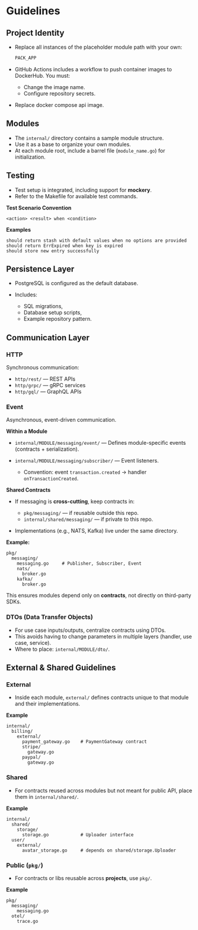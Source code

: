 # Guidelines

## Project Identity

* Replace all instances of the placeholder module path with your own:

  ```bash
  PACK_APP
  ```

* GitHub Actions includes a workflow to push container images to DockerHub.
  You must:
  * Change the image name.
  * Configure repository secrets.
    
* Replace docker compose api image.

## Modules

* The `internal/` directory contains a sample module structure.
* Use it as a base to organize your own modules.
* At each module root, include a barrel file (`module_name.go`) for initialization.

## Testing

* Test setup is integrated, including support for **mockery**.
* Refer to the Makefile for available test commands.

**Test Scenario Convention**

```
<action> <result> when <condition>
```

**Examples**

```
should return stash with default values when no options are provided
should return ErrExpired when key is expired
should store new entry successfully
```

## Persistence Layer

* PostgreSQL is configured as the default database.
* Includes:

  * SQL migrations,
  * Database setup scripts,
  * Example repository pattern.

## Communication Layer

### HTTP

Synchronous communication:

* `http/rest/` — REST APIs
* `http/grpc/` — gRPC services
* `http/gql/` — GraphQL APIs

### Event

Asynchronous, event-driven communication.

**Within a Module**

* `internal/MODULE/messaging/event/` — Defines module-specific events (contracts + serialization).
* `internal/MODULE/messaging/subscriber/` — Event listeners.

  * Convention: event `transaction.created` → handler `onTransactionCreated`.

**Shared Contracts**

* If messaging is **cross-cutting**, keep contracts in:

  * `pkg/messaging/` — if reusable outside this repo.
  * `internal/shared/messaging/` — if private to this repo.
* Implementations (e.g., NATS, Kafka) live under the same directory.

**Example:**

```
pkg/
  messaging/
    messaging.go     # Publisher, Subscriber, Event
    nats/
      broker.go
    kafka/
      broker.go
```

This ensures modules depend only on **contracts**, not directly on third-party SDKs.

### DTOs (Data Transfer Objects)

* For use case inputs/outputs, centralize contracts using DTOs.
* This avoids having to change parameters in multiple layers (handler, use case, service).
* Where to place: `internal/MODULE/dto/`.

## External & Shared Guidelines

### External

* Inside each module, `external/` defines contracts unique to that module and their implementations.

**Example**

```
internal/
  billing/
    external/
      payment_gateway.go    # PaymentGateway contract
      stripe/
        gateway.go
      paypal/
        gateway.go
```

### Shared

* For contracts reused across modules but not meant for public API, place them in `internal/shared/`.

**Example**

```
internal/
  shared/
    storage/
      storage.go            # Uploader interface
  user/
    external/
      avatar_storage.go     # depends on shared/storage.Uploader
```

### Public (`pkg/`)

* For contracts or libs reusable across **projects**, use `pkg/`.

**Example**

```
pkg/
  messaging/
    messaging.go
  otel/
    trace.go
```
